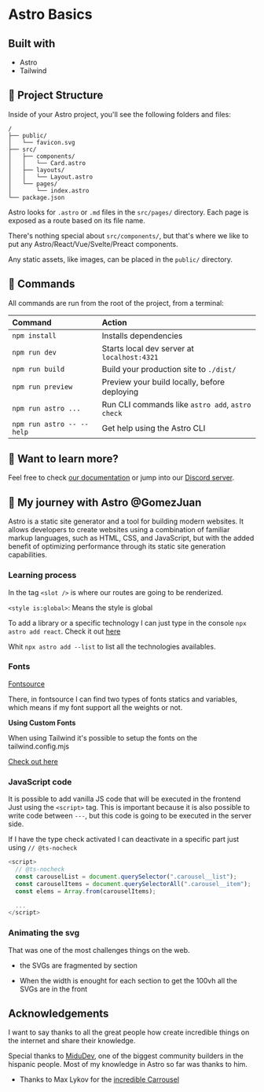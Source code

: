 # Astro Basics

## Built with

- Astro
- Tailwind

## 🚀 Project Structure

Inside of your Astro project, you'll see the following folders and files:

```text
/
├── public/
│   └── favicon.svg
├── src/
│   ├── components/
│   │   └── Card.astro
│   ├── layouts/
│   │   └── Layout.astro
│   └── pages/
│       └── index.astro
└── package.json
```

Astro looks for `.astro` or `.md` files in the `src/pages/` directory. Each page is exposed as a route based on its file name.

There's nothing special about `src/components/`, but that's where we like to put any Astro/React/Vue/Svelte/Preact components.

Any static assets, like images, can be placed in the `public/` directory.

## 🧞 Commands

All commands are run from the root of the project, from a terminal:

| Command                   | Action                                           |
| :------------------------ | :----------------------------------------------- |
| `npm install`             | Installs dependencies                            |
| `npm run dev`             | Starts local dev server at `localhost:4321`      |
| `npm run build`           | Build your production site to `./dist/`          |
| `npm run preview`         | Preview your build locally, before deploying     |
| `npm run astro ...`       | Run CLI commands like `astro add`, `astro check` |
| `npm run astro -- --help` | Get help using the Astro CLI                     |

## 👀 Want to learn more?

Feel free to check [our documentation](https://docs.astro.build) or jump into our [Discord server](https://astro.build/chat).


## 🚀 My journey with Astro @GomezJuan

Astro is a static site generator and a tool for building modern websites. It allows developers to create websites using a combination of familiar markup languages, such as HTML, CSS, and JavaScript, but with the added benefit of optimizing performance through its static site generation capabilities.

### Learning process

In the tag ```<slot />``` is where our routes are going to be renderized.

```<style is:global>```: Means the style is global

To add a library or a specific technology I can just type in the console ```npx astro add react```. Check it out [here](https://docs.astro.build/en/guides/integrations-guide/)

Whit ```npx astro add --list``` to list all the technologies availables.

### Fonts

[Fontsource](https://fontsource.org/)

There, in fontsource I can find two types of fonts statics and variables, which means if my font support all the weights or not.

**Using Custom Fonts**

When using Tailwind it's possible to setup the fonts on the tailwind.config.mjs

[Check out here](https://docs.astro.build/en/guides/fonts/)

### JavaScript code

It is possible to add vanilla JS code that will be executed in the frontend Just using the ```<script>``` tag. This is important because it is also possible to write code between ```---```, but this code is going to be executed in the server side.

If I have the type check activated I can deactivate in a specific part just using ```// @ts-nocheck```

```JavaScript
<script>
  // @ts-nocheck
  const carouselList = document.querySelector(".carousel__list");
  const carouselItems = document.querySelectorAll(".carousel__item");
  const elems = Array.from(carouselItems);

  ...
</script>
```

### Animating the svg

That was one of the most challenges things on the web.

- the SVGs are fragmented by section

- When the width is enought for each section to get the 100vh all the SVGs are in the front

## Acknowledgements

I want to say thanks to all the great people how create incredible things on the internet and share their knowledge.

Special thanks to [MiduDev](https://www.twitch.tv/midudev), one of the biggest community builders in the hispanic people. Most of my knowledge in Astro so far was thanks to him.

- Thanks to Max Lykov for the [incredible Carrousel](https://codepen.io/frise/pen/mZvKpe)
